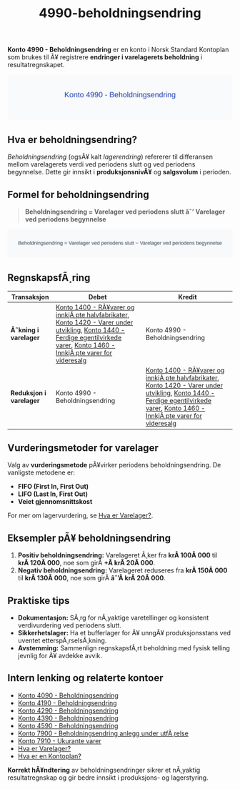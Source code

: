 ﻿---
title: "4990-beholdningsendring"
meta_title: "4990-beholdningsendring"
meta_description: '**Konto 4990 - Beholdningsendring** er en konto i Norsk Standard Kontoplan som brukes til Ã¥ registrere **endringer i varelagerets beholdning** i resultatregnsk...'
slug: 4990-beholdningsendring
type: blog
layout: pages/single
---

**Konto 4990 - Beholdningsendring** er en konto i Norsk Standard Kontoplan som brukes til Ã¥ registrere **endringer i varelagerets beholdning** i resultatregnskapet.

![Illustrasjon av konto 4990 Beholdningsendring](4990-beholdningsendring-image.svg)

## Hva er beholdningsendring?

*Beholdningsendring* (ogsÃ¥ kalt *lagerendring*) refererer til differansen mellom varelagerets verdi ved periodens slutt og ved periodens begynnelse. Dette gir innsikt i **produksjonsnivÃ¥** og **salgsvolum** i perioden.

## Formel for beholdningsendring

> **Beholdningsendring = Varelager ved periodens slutt âˆ’ Varelager ved periodens begynnelse**

![Formel for beholdningsendring](beholdningsendring-formula.svg)

## RegnskapsfÃ¸ring

| Transaksjon            | Debet                                                                                                                                                    | Kredit                            |
|------------------------|----------------------------------------------------------------------------------------------------------------------------------------------------------|-----------------------------------|
| **Ã˜kning i varelager** | [Konto 1400 - RÃ¥varer og innkjÃ¸pte halvfabrikater](/blogs/kontoplan/1400-raavarer-og-innkjopte-halvfabrikater "Konto 1400 - RÃ¥varer og innkjÃ¸pte halvfabrikater"), [Konto 1420 - Varer under utvikling](/blogs/kontoplan/1420-varer-under-utvikling "Konto 1420 - Varer under utvikling"), [Konto 1440 - Ferdige egentilvirkede varer](/blogs/kontoplan/1440-ferdige-egentilvirkede-varer "Konto 1440 - Ferdige egentilvirkede varer"), [Konto 1460 - InnkjÃ¸pte varer for videresalg](/blogs/kontoplan/1460-innkjopte-varer-for-videresalg "Konto 1460 - InnkjÃ¸pte varer for videresalg") | Konto 4990 - Beholdningsendring |
| **Reduksjon i varelager**| Konto 4990 - Beholdningsendring                                                                                                                          | [Konto 1400 - RÃ¥varer og innkjÃ¸pte halvfabrikater](/blogs/kontoplan/1400-raavarer-og-innkjopte-halvfabrikater "Konto 1400 - RÃ¥varer og innkjÃ¸pte halvfabrikater"), [Konto 1420 - Varer under utvikling](/blogs/kontoplan/1420-varer-under-utvikling "Konto 1420 - Varer under utvikling"), [Konto 1440 - Ferdige egentilvirkede varer](/blogs/kontoplan/1440-ferdige-egentilvirkede-varer "Konto 1440 - Ferdige egentilvirkede varer"), [Konto 1460 - InnkjÃ¸pte varer for videresalg](/blogs/kontoplan/1460-innkjopte-varer-for-videresalg "Konto 1460 - InnkjÃ¸pte varer for videresalg") |

## Vurderingsmetoder for varelager

Valg av **vurderingsmetode** pÃ¥virker periodens beholdningsendring. De vanligste metodene er:

* **FIFO (First In, First Out)**
* **LIFO (Last In, First Out)**
* **Veiet gjennomsnittskost**

For mer om lagervurdering, se [Hva er Varelager?](/blogs/regnskap/hva-er-varelager "Hva er Varelager? Komplett Guide til LagerfÃ¸ring og Verdivurdering").

## Eksempler pÃ¥ beholdningsendring

1. **Positiv beholdningsendring:** Varelageret Ã¸ker fra **krÂ 100Â 000** til **krÂ 120Â 000**, noe som girÂ **+Â krÂ 20Â 000**.
2. **Negativ beholdningsendring:** Varelageret reduseres fra **krÂ 150Â 000** til **krÂ 130Â 000**, noe som girÂ **âˆ’Â krÂ 20Â 000**.

## Praktiske tips

* **Dokumentasjon:** SÃ¸rg for nÃ¸yaktige varetellinger og konsistent verdivurdering ved periodens slutt.
* **Sikkerhetslager:** Ha et bufferlager for Ã¥ unngÃ¥ produksjonsstans ved uventet etterspÃ¸rselsÃ¸kning.
* **Avstemming:** Sammenlign regnskapsfÃ¸rt beholdning med fysisk telling jevnlig for Ã¥ avdekke avvik.

## Intern lenking og relaterte kontoer

* [Konto 4090 - Beholdningsendring](/blogs/kontoplan/4090-beholdningsendring "Konto 4090 - Beholdningsendring")
* [Konto 4190 - Beholdningsendring](/blogs/kontoplan/4190-beholdningsendring "Konto 4190 - Beholdningsendring")
* [Konto 4290 - Beholdningsendring](/blogs/kontoplan/4290-beholdningsendring "Konto 4290 - Beholdningsendring")
* [Konto 4390 - Beholdningsendring](/blogs/kontoplan/4390-beholdningsendring "Konto 4390 - Beholdningsendring")
* [Konto 4590 - Beholdningsendring](/blogs/kontoplan/4590-beholdningsendring "Konto 4590 - Beholdningsendring")
* [Konto 7900 - Beholdningsendring anlegg under utfÃ¸relse](/blogs/kontoplan/7900-beholdningsendring-anlegg-under-utforelse "Konto 7900 - Beholdningsendring anlegg under utfÃ¸relse")
* [Konto 7910 - Ukurante varer](/blogs/kontoplan/7910-ukurante-varer "Konto 7910 - Ukurante varer")
* [Hva er Varelager?](/blogs/regnskap/hva-er-varelager "Hva er Varelager? Komplett Guide til LagerfÃ¸ring og Verdivurdering")
* [Hva er en Kontoplan?](/blogs/regnskap/hva-er-kontoplan "Hva er en Kontoplan? Komplett Guide til Kontoplaner i Norsk Regnskap")

**Korrekt hÃ¥ndtering** av beholdningsendringer sikrer et nÃ¸yaktig resultatregnskap og gir bedre innsikt i produksjons- og lagerstyring.
